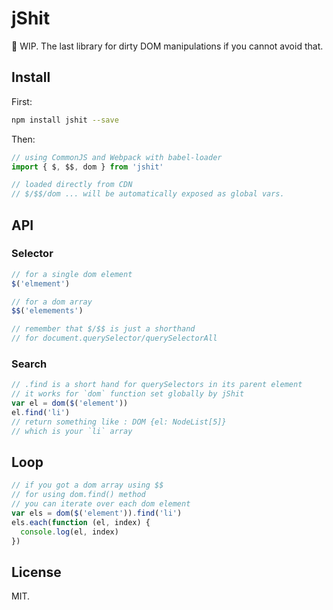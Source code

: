 # jShit

🚧 WIP. The last library for dirty DOM manipulations if you cannot avoid that.

## Install

First:

```bash
npm install jshit --save
```

Then:

```javascript
// using CommonJS and Webpack with babel-loader
import { $, $$, dom } from 'jshit'

// loaded directly from CDN
// $/$$/dom ... will be automatically exposed as global vars.
```

## API

### Selector

```javascript
// for a single dom element
$('elmement')

// for a dom array
$$('elemements')

// remember that $/$$ is just a shorthand
// for document.querySelector/querySelectorAll
```

### Search

```javascript
// .find is a short hand for querySelectors in its parent element
// it works for `dom` function set globally by jShit
var el = dom($('element'))
el.find('li')
// return something like : DOM {el: NodeList[5]}
// which is your `li` array
```

## Loop

```javascript
// if you got a dom array using $$
// for using dom.find() method
// you can iterate over each dom element
var els = dom($('element')).find('li')
els.each(function (el, index) {
  console.log(el, index)
})
```

## License

MIT.

